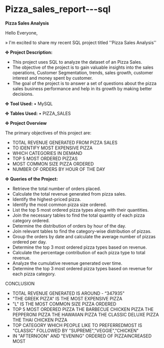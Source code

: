 # Pizza_sales_report---sql

**Pizza Sales Analysis**

Hello Everyone,

» I'm excited to share my recent SQL project titled ''Pizza Sales Analysis''



✤ **Project Description:**
- This project uses SQL to analyze the dataset of an Pizza Sales.
- The objective of the project is to gain valuable insights into the sales operations, Customer Segmentation, trends, sales growth, customer interest and money spent by customer.
- The goal of the project is to answer a set of questions about the pizza sales business performance and help in its growth by making better decisions.




✤ **Tool Used:**
• MySQL


✤ **Tables Used:**
• PIZZA_SALES



✤ **Project Overview**

The primary objectives of this project are:

- TOTAL REVENUE GENERATED FROM PIZZA SALES
- TO IDENTIFY MOST EXPENSIVE PIZZA
- WHICH CATEGORIES IN DEMAND
- TOP 5 MOST ORDERED PIZZAS
- MOST COMMON SIZE PIZZA ORDERED
- NUMBER OF ORDERS BY HOUR OF THE DAY

✤ **Queries of the Project:**

- Retrieve the total number of orders placed.
- Calculate the total revenue generated from pizza sales.
- Identify the highest-priced pizza.
- Identify the most common pizza size ordered.
- List the top 5 most ordered pizza types along with their quantities.
- Join the necessary tables to find the total quantity of each pizza category ordered.
- Determine the distribution of orders by hour of the day.
- Join relevant tables to find the category-wise distribution of pizzas.
- Group the orders by date and calculate the average number of pizzas ordered per day.
- Determine the top 3 most ordered pizza types based on revenue.
- Calculate the percentage contribution of each pizza type to total revenue.
- Analyze the cumulative revenue generated over time.
- Determine the top 3 most ordered pizza types based on revenue for each pizza category.

CONCLUSION
- TOTAL REVENUE GENERATED IS AROUND - “347935"
- "THE GREEK PIZZA" IS THE MOST EXPENSIVE PIZZA
- "L" IS THE MOST COMMON SIZE PIZZA ORDERED
- TOP 5 MOST ORDERED PIZZA
   THE BARBECUE CHICKEN PIZZA
   THE PEPPERONI PIZZA
   THE HAWAIIAN PIZZA
   THE CLASSIC DELUXE PIZZA
   THE THAI CHICKEN PIZZA
- TOP CATEGORY WHICH PEOPLE LIKE TO PREFERREDMOST IS "CLASSIC" FOLLOWED BY "SUPREME","VEGGIE","CHICKEN"
- IN "AFTERNOON" AND "EVENING" ORDERED OF PIZZAINCREASED MOST

